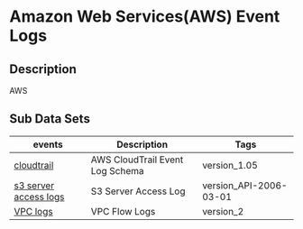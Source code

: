 # Amazon Web Services(AWS) Event Logs

## Description
AWS 

## Sub Data Sets
|events|Description|Tags|
|---|---|---|
|[cloudtrail](events/cloudtrail.md)|AWS CloudTrail Event Log Schema| version_1.05|
|[s3 server access logs](events/s3_server_access_log.md)| S3 Server Access Log| version_API-2006-03-01|
|[VPC logs](events/vpc_flow_log.md)| VPC Flow Logs| version_2|
